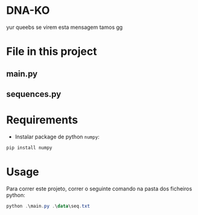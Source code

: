 # DNA-KO
yur queebs 
se virem esta mensagem tamos gg 

# File in this project
## main.py

## sequences.py 

# Requirements

- Instalar package de python `numpy`:
```powershell
pip install numpy
```

# Usage
Para correr este projeto, correr o seguinte comando na pasta dos ficheiros python:
```powershell
python .\main.py .\data\seq.txt
```

